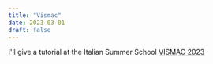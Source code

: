 ```yaml
---
title: "Vismac"
date: 2023-03-01
draft: false
---
```


I'll give a tutorial at the Italian Summer School <a href="http://vismac23.github.io">VISMAC 2023